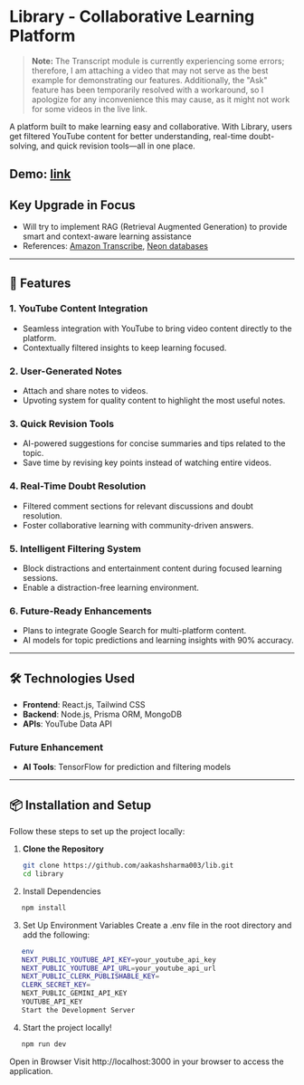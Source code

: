 # Library - Collaborative Learning Platform

> **Note:** The Transcript module is currently experiencing some errors; therefore, I am attaching a video that may not serve as the best example for demonstrating our features. Additionally, the "Ask" feature has been temporarily resolved with a workaround, so I apologize for any inconvenience this may cause, as it might not work for some videos in the live link.

A platform built to make learning easy and collaborative. With Library, users get filtered YouTube content for better understanding, real-time doubt-solving, and quick revision tools—all in one place.

## Demo: [link](https://drive.google.com/file/d/1-Ov8twrXmmMkX09386QCFeFYP7t-vdin/view?usp=sharing)


## Key Upgrade in Focus 
 - Will try to implement RAG (Retrieval Augmented Generation) to provide smart and context-aware learning assistance
 -  References: [Amazon Transcribe](https://aws.amazon.com/pm/transcribe/), [Neon databases](https://neon.tech/?ref=gsy1) 

---

## 🚀 Features  

### 1. **YouTube Content Integration**  
- Seamless integration with YouTube to bring video content directly to the platform.  
- Contextually filtered insights to keep learning focused.  

### 2. **User-Generated Notes**  
- Attach and share notes to videos.  
- Upvoting system for quality content to highlight the most useful notes.  

### 3. **Quick Revision Tools**  
- AI-powered suggestions for concise summaries and tips related to the topic.  
- Save time by revising key points instead of watching entire videos.  

### 4. **Real-Time Doubt Resolution**  
- Filtered comment sections for relevant discussions and doubt resolution.  
- Foster collaborative learning with community-driven answers.  

### 5. **Intelligent Filtering System**  
- Block distractions and entertainment content during focused learning sessions.  
- Enable a distraction-free learning environment.  

### 6. **Future-Ready Enhancements**  
- Plans to integrate Google Search for multi-platform content.  
- AI models for topic predictions and learning insights with 90% accuracy.  

---

## 🛠️ Technologies Used  

- **Frontend**: React.js, Tailwind CSS  
- **Backend**: Node.js, Prisma ORM, MongoDB  
- **APIs**: YouTube Data API  
### Future Enhancement
- **AI Tools**: TensorFlow for prediction and filtering models  

---

## 📦 Installation and Setup  

Follow these steps to set up the project locally:  

1. **Clone the Repository**  
   ```bash
   git clone https://github.com/aakashsharma003/lib.git
   cd library
2. Install Dependencies

```bash
   npm install
```

3. Set Up Environment Variables
   Create a .env file in the root directory and add the following:

```bash
   env
   NEXT_PUBLIC_YOUTUBE_API_KEY=your_youtube_api_key
   NEXT_PUBLIC_YOUTUBE_API_URL=your_youtube_api_url
   NEXT_PUBLIC_CLERK_PUBLISHABLE_KEY=
   CLERK_SECRET_KEY=
   NEXT_PUBLIC_GEMINI_API_KEY
   YOUTUBE_API_KEY
   Start the Development Server
```
4. Start the project locally!
```bash
   npm run dev
```
   Open in Browser
   Visit http://localhost:3000 in your browser to access the application.
